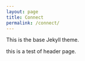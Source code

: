 ```yaml
---
layout: page
title: Connect
permalink: /connect/
---
```


This is the base Jekyll theme. 

this is a test of header page.
